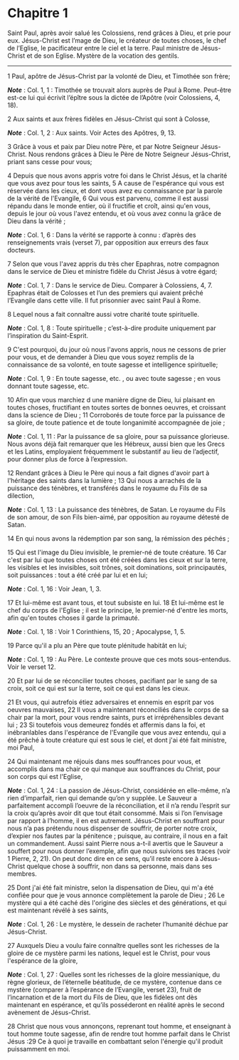 # Chapitre 1

Saint Paul, après avoir salué les Colossiens, rend grâces à Dieu, et prie pour eux.
Jésus-Christ est l’mage de Dieu, le créateur de toutes choses, le chef de l’Eglise, le pacificateur entre le ciel et la terre.
Paul ministre de Jésus-Christ et de son Eglise.
Mystère de la vocation des gentils.

***

1 Paul, apôtre de Jésus-Christ par la volonté de Dieu, et Timothée son frère;

***Note*** :  Col. 1, 1 : Timothée se trouvait alors auprès de Paul à Rome. Peut-être est-ce lui qui écrivit l’épître sous la dictée de l’Apôtre (voir Colossiens, 4, 18).

2 Aux saints et aux frères fidèles en Jésus-Christ qui sont à Colosse,

***Note*** :  Col. 1, 2 : Aux saints. Voir Actes des Apôtres, 9, 13.

3 Grâce à vous et paix par Dieu notre Père, et par Notre Seigneur Jésus-Christ. Nous rendons grâces à Dieu le Père de Notre Seigneur Jésus-Christ, priant sans cesse pour vous;


4 Depuis que nous avons appris votre foi dans le Christ Jésus, et la charité que vous avez pour tous les saints, 5 A cause de l'espérance qui vous est réservée dans les cieux, et dont vous avez eu connaissance par la parole de la vérité de l'Evangile, 6 Qui vous est parvenu, comme il est aussi répandu dans le monde entier, où il fructifie et croît, ainsi qu'en vous, depuis le jour où vous l'avez entendu, et où vous avez connu la grâce de Dieu dans la vérité ;

***Note*** :  Col. 1, 6 : Dans la vérité se rapporte à connu : d’après des renseignements vrais (verset 7), par opposition aux erreurs des faux docteurs.

7 Selon que vous l'avez appris du très cher Epaphras, notre compagnon dans le service de Dieu et ministre fidèle du Christ Jésus à votre égard;

***Note*** :  Col. 1, 7 : Dans le service de Dieu. Comparer à Colossiens, 4, 7. Epaphras était de Colosses et l’un des premiers qui avaient prêché l’Evangile dans cette ville. Il fut prisonnier avec saint Paul à Rome.

8 Lequel nous a fait connaître aussi votre charité toute spirituelle.

***Note*** :  Col. 1, 8 : Toute spirituelle ; c’est-à-dire produite uniquement par l’inspiration du Saint-Esprit.


9 C'est pourquoi, du jour où nous l'avons appris, nous ne cessons de prier pour vous, et de demander à Dieu que vous soyez remplis de la connaissance de sa volonté, en toute sagesse et intelligence spirituelle;

***Note*** :  Col. 1, 9 : En toute sagesse, etc. , ou avec toute sagesse ; en vous donnant toute sagesse, etc.

10 Afin que vous marchiez d une manière digne de Dieu, lui plaisant en toutes choses, fructifiant en toutes sortes de bonnes oeuvres, et croissant dans la science de Dieu ; 11 Corroborés de toute force par la puissance de sa gloire, de toute patience et de toute longanimité accompagnée de joie ;

***Note*** :  Col. 1, 11 : Par la puissance de sa gloire, pour sa puissance glorieuse. Nous avons déjà fait remarquer que les Hébreux, aussi bien que les Grecs et les Latins, employaient fréquemment le substantif au lieu de l’adjectif, pour donner plus de force à l’expression.

12 Rendant grâces à Dieu le Père qui nous a fait dignes d'avoir part à l'héritage des saints dans la lumière ; 13 Qui nous a arrachés de la puissance des ténèbres, et transférés dans le royaume du Fils de sa dilection,

***Note*** :  Col. 1, 13 : La puissance des ténèbres, de Satan. Le royaume du Fils de son amour, de son Fils bien-aimé, par opposition au royaume détesté de Satan.

14 En qui nous avons la rédemption par son sang, la rémission des péchés ;


15 Qui est l'image du Dieu invisible, le premier-né de toute créature. 16 Car c'est par lui que toutes choses ont été créées dans les cieux et sur la terre, les visibles et les invisibles, soit trônes, soit dominations, soit principautés, soit puissances : tout a été créé par lui et en lui;

***Note*** :  Col. 1, 16 : Voir Jean, 1, 3.

17 Et lui-même est avant tous, et tout subsiste en lui. 18 Et lui-même est le chef du corps de l'Eglise ; il est le principe, le premier-né d'entre les morts, afin qu'en toutes choses il garde la primauté.

***Note*** :  Col. 1, 18 : Voir 1 Corinthiens, 15, 20 ; Apocalypse, 1, 5.

19 Parce qu'il a plu an Père que toute plénitude habitât en lui;

***Note*** :  Col. 1, 19 : Au Père. Le contexte prouve que ces mots sous-entendus. Voir le verset 12.

20 Et par lui de se réconcilier toutes choses, pacifiant par le sang de sa croix, soit ce qui est sur la terre, soit ce qui est dans les cieux.


21 Et vous, qui autrefois étiez adversaires et ennemis en esprit par vos oeuvres mauvaises, 22 Il vous a maintenant réconciliés dans le corps de sa chair par la mort, pour vous rendre saints, purs et irrépréhensibles devant lui ; 23 Si toutefois vous demeurez fondés et affermis dans la foi, et inébranlables dans l'espérance de l'Evangile que vous avez entendu, qui a été prêché à toute créature qui est sous le ciel, et dont j'ai été fait ministre, moi Paul,


24 Qui maintenant me réjouis dans mes souffrances pour vous, et accomplis dans ma chair ce qui manque aux souffrances du Christ, pour son corps qui est l'Eglise,

***Note*** :  Col. 1, 24 : La passion de Jésus-Christ, considérée en elle-même, n’a rien d’imparfait, rien qui demande qu’on y supplée. Le Sauveur a parfaitement accompli l’oeuvre de la réconciliation, et il n’a rendu l’esprit sur la croix qu’après avoir dit que tout était consommé. Mais si l’on l’envisage par rapport à l’homme, il en est autrement. Jésus-Christ en souffrant pour nous n’a pas prétendu nous dispenser de souffrir, de porter notre croix, d’expier nos fautes par la pénitence ; puisque, au contraire, il nous en a fait un commandement. Aussi saint Pierre nous a-t-il avertis que le Sauveur a souffert pour nous donner l’exemple, afin que nous suivions ses traces (voir 1 Pierre, 2, 21). On peut donc dire en ce sens, qu’il reste encore à Jésus-Christ quelque chose à souffrir, non dans sa personne, mais dans ses membres.

25 Dont j'ai été fait ministre, selon la dispensation de Dieu, qui m'a été confiée pour que je vous annonce complètement la parole de Dieu ; 26 Le mystère qui a été caché dès l'origine des siècles et des générations, et qui est maintenant révélé à ses saints,

***Note*** :  Col. 1, 26 : Le mystère, le dessein de racheter l’humanité déchue par Jésus-Christ.

27 Auxquels Dieu a voulu faire connaître quelles sont les richesses de la gloire de ce mystère parmi les nations, lequel est le Christ, pour vous l'espérance de la gloire,

***Note*** :  Col. 1, 27 : Quelles sont les richesses de la gloire messianique, du règne glorieux, de l’éternelle béatitude, de ce mystère, contenue dans ce mystère (comparer à l’espérance de l’Evangile, verset 23), fruit de l’incarnation et de la mort du Fils de Dieu, que les fidèles ont dès maintenant en espérance, et qu’ils posséderont en réalité après le second avènement de Jésus-Christ.

28 Christ que nous vous annonçons, reprenant tout homme, et enseignant à tout homme toute sagesse, afin de rendre tout homme parfait dans le Christ Jésus :29 Ce à quoi je travaille en combattant selon l'énergie qu'il produit puissamment en moi.

